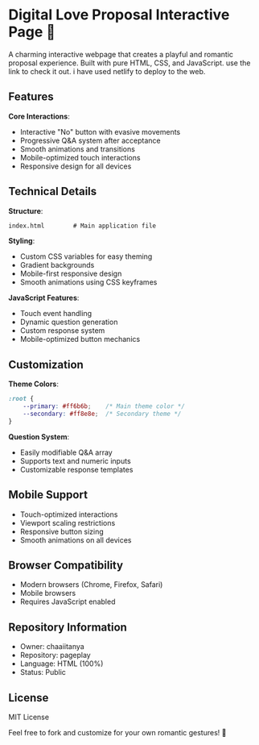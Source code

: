 # Digital Love Proposal Interactive Page 💑

A charming interactive webpage that creates a playful and romantic proposal experience. Built with pure HTML, CSS, and JavaScript.
use the link to check it out. i have used netlify to deploy to the web. 

## Features

**Core Interactions**:
- Interactive "No" button with evasive movements
- Progressive Q&A system after acceptance
- Smooth animations and transitions
- Mobile-optimized touch interactions
- Responsive design for all devices

## Technical Details

**Structure**:
```html
index.html        # Main application file
```

**Styling**:
- Custom CSS variables for easy theming
- Gradient backgrounds
- Mobile-first responsive design
- Smooth animations using CSS keyframes

**JavaScript Features**:
- Touch event handling
- Dynamic question generation
- Custom response system
- Mobile-optimized button mechanics

## Customization

**Theme Colors**:
```css
:root {
    --primary: #ff6b6b;    /* Main theme color */
    --secondary: #ff8e8e;  /* Secondary theme */
}
```

**Question System**:
- Easily modifiable Q&A array
- Supports text and numeric inputs
- Customizable response templates

## Mobile Support
- Touch-optimized interactions
- Viewport scaling restrictions
- Responsive button sizing
- Smooth animations on all devices

## Browser Compatibility
- Modern browsers (Chrome, Firefox, Safari)
- Mobile browsers
- Requires JavaScript enabled

## Repository Information
- Owner: chaaiitanya
- Repository: pageplay
- Language: HTML (100%)
- Status: Public

## License
MIT License

Feel free to fork and customize for your own romantic gestures! 💝
